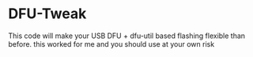DFU-Tweak
=========

This code will make your  USB DFU + dfu-util based flashing flexible than before. this worked for me and you should use at your own risk
